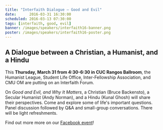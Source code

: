 ```yaml
---
title: "Interfaith Dialogue – Good and Evil"
date:      2016-03-31 16:30:00
scheduled: 2016-03-13 07:30:00
tags: [interfaith, good, evil]
banner: /images/speakers/interfaith16-banner.png
poster: /images/speakers/interfaith16-poster.png
---
```

## A Dialogue between a Christian, a Humanist, and a Hindu

This **Thursday, March 31 from 4:30-6:30 in CUC Rangos Ballroom**, the Humanist League, Student Life Office, Inter-Fellowship Association, and CMU OM are putting on an Interfaith Forum.

On *Good and Evil, and Why It Matters*, a Christian (Bruce Backensto), a Secular Humanist (Andy Norman), and a Hindu (Kunal Ghosh) will share their perspectives. Come and explore some of life's important questions. Panel discussion followed by Q&A and small-group conversations. There will be light refreshments.

Find out more more on our [Facebook event](https://www.facebook.com/events/1554174944879852/)!
